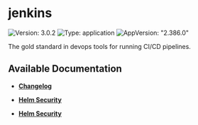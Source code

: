 # jenkins

![Version: 3.0.2](https://img.shields.io/badge/Version-3.0.2-informational?style=flat-square) ![Type: application](https://img.shields.io/badge/Type-application-informational?style=flat-square) ![AppVersion: "2.386.0"](https://img.shields.io/badge/AppVersion-"2.386.0"-informational?style=flat-square)

The gold standard in devops tools for running CI/CD pipelines.

## Available Documentation

- [**Changelog**](CHANGELOG)

- [**Helm Security**](container-security)

- [**Helm Security**](helm-security)

